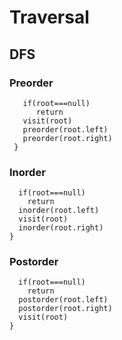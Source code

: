 # Traversal
 ## DFS
### Preorder 
 ```preorder(root){
    if(root===null)
       return 
    visit(root)
    preorder(root.left)
    preorder(root.right)
  }
  ```
### Inorder 
```inorder(root){
  if(root===null)
    return
  inorder(root.left)
  visit(root)
  inorder(root.right)
}
```
### Postorder 
```postorder(root){
  if(root===null)
    return
  postorder(root.left)
  postorder(root.right)
  visit(root)
}
```
